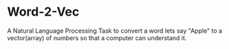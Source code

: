 # Word-2-Vec
A Natural Language Processing Task to convert a word lets say "Apple" to a vector(array) of numbers so that a computer can understand it.
